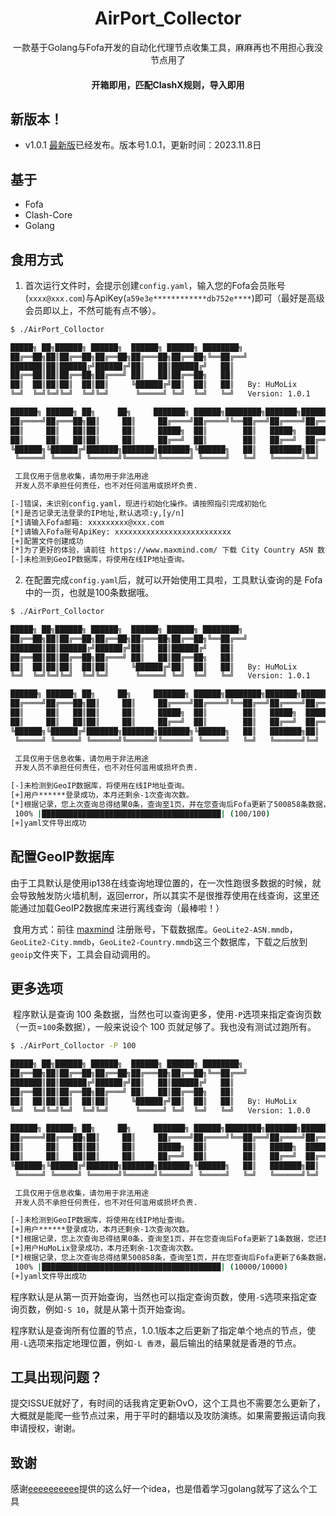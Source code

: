 <p align="center">
<h1 align="center">AirPort_Collector</h1>
<p align="center">一款基于Golang与Fofa开发的自动化代理节点收集工具，麻麻再也不用担心我没节点用了</p>
<h4 align="center">开箱即用，匹配ClashX规则，导入即用</h4>


## 新版本！

  * v1.0.1 [最新版](https://github.com/HuMoLix/airport_collector/releases/tag/1.0.1)已经发布。版本号1.0.1，更新时间：2023.11.8日

## 基于

  * Fofa
  * Clash-Core
  * Golang

## 食用方式

1. 首次运行文件时，会提示创建`config.yaml`，输入您的Fofa会员账号(`xxxx@xxx.com`)与ApiKey(`a59e3e************db752e****`)即可（最好是高级会员即以上，不然可能有点不够）。
```bash
$ ./AirPort_Colloctor

█████╗ ██╗██████╗ ██████╗  ██████╗ ██████╗ ████████╗
██╔══██╗██║██╔══██╗██╔══██╗██╔═══██╗██╔══██╗╚══██╔══╝
███████║██║██████╔╝██████╔╝██║   ██║██████╔╝   ██║
██╔══██║██║██╔══██╗██╔═══╝ ██║   ██║██╔══██╗   ██║
██║  ██║██║██║  ██║██║     ╚██████╔╝██║  ██║   ██║   By: HuMoLix
╚═╝  ╚═╝╚═╝╚═╝  ╚═╝╚═╝      ╚═════╝ ╚═╝  ╚═╝   ╚═╝   Version: 1.0.1

██████╗ ██████╗ ██╗     ██╗     ███████╗ ██████╗████████╗███████╗██████╗
██╔════╝██╔═══██╗██║     ██║     ██╔════╝██╔════╝╚══██╔══╝██╔════╝██╔══██╗
██║     ██║   ██║██║     ██║     █████╗  ██║        ██║   █████╗  ██████╔╝
██║     ██║   ██║██║     ██║     ██╔══╝  ██║        ██║   ██╔══╝  ██╔══██╗
╚██████╗╚██████╔╝███████╗███████╗███████╗╚██████╗   ██║   ███████╗██║  ██║
 ╚═════╝ ╚═════╝ ╚══════╝╚══════╝╚══════╝ ╚═════╝   ╚═╝   ╚══════╝╚═╝  ╚═╝

 工具仅用于信息收集，请勿用于非法用途
 开发人员不承担任何责任，也不对任何滥用或损坏负责.

[-]错误，未识别config.yaml，现进行初始化操作。请按照指引完成初始化
[*]是否记录无法登录的IP地址,默认选项:y,[y/n]
[*]请输入Fofa邮箱: xxxxxxxxx@xxx.com
[*]请输入Fofa账号ApiKey: xxxxxxxxxxxxxxxxxxxxxxxxxx
[+]配置文件创建成功
[*]为了更好的体验，请前往 https://www.maxmind.com/ 下载 City Country ASN 数据库，并放置于geoip文件夹下。
[-]未检测到GeoIP数据库，将使用在线IP地址查询。
```
2. 在配置完成`config.yaml`后，就可以开始使用工具啦，工具默认查询的是 Fofa 中的一页，也就是100条数据哦。

```bash
$ ./AirPort_Colloctor

█████╗ ██╗██████╗ ██████╗  ██████╗ ██████╗ ████████╗
██╔══██╗██║██╔══██╗██╔══██╗██╔═══██╗██╔══██╗╚══██╔══╝
███████║██║██████╔╝██████╔╝██║   ██║██████╔╝   ██║
██╔══██║██║██╔══██╗██╔═══╝ ██║   ██║██╔══██╗   ██║
██║  ██║██║██║  ██║██║     ╚██████╔╝██║  ██║   ██║   By: HuMoLix
╚═╝  ╚═╝╚═╝╚═╝  ╚═╝╚═╝      ╚═════╝ ╚═╝  ╚═╝   ╚═╝   Version: 1.0.1

██████╗ ██████╗ ██╗     ██╗     ███████╗ ██████╗████████╗███████╗██████╗
██╔════╝██╔═══██╗██║     ██║     ██╔════╝██╔════╝╚══██╔══╝██╔════╝██╔══██╗
██║     ██║   ██║██║     ██║     █████╗  ██║        ██║   █████╗  ██████╔╝
██║     ██║   ██║██║     ██║     ██╔══╝  ██║        ██║   ██╔══╝  ██╔══██╗
╚██████╗╚██████╔╝███████╗███████╗███████╗╚██████╗   ██║   ███████╗██║  ██║
 ╚═════╝ ╚═════╝ ╚══════╝╚══════╝╚══════╝ ╚═════╝   ╚═╝   ╚══════╝╚═╝  ╚═╝

 工具仅用于信息收集，请勿用于非法用途
 开发人员不承担任何责任，也不对任何滥用或损坏负责.

[-]未检测到GeoIP数据库，将使用在线IP地址查询。
[+]用户******登录成功，本月还剩余-1次查询次数。
[*]根据记录，您上次查询总得结果0条，查询至1页，并在您查询后Fofa更新了500858条数据，您还剩5009次需要查询。
 100% |████████████████████████████████████████| (100/100)
[+]yaml文件导出成功
```

## 配置GeoIP数据库

​	由于工具默认是使用ip138在线查询地理位置的，在一次性跑很多数据的时候，就会导致触发防火墙机制，返回error，所以其实不是很推荐使用在线查询，这里还能通过加载GeoIP2数据库来进行离线查询（最棒啦！）

​	食用方式：前往 [maxmind](https://www.maxmind.com/) 注册账号，下载数据库。`GeoLite2-ASN.mmdb`，`GeoLite2-City.mmdb`，`GeoLite2-Country.mmdb`这三个数据库，下载之后放到`geoip`文件夹下，工具会自动调用的。

## 更多选项

​	程序默认是查询 100 条数据，当然也可以查询更多，使用`-P`选项来指定查询页数（一页=`100`条数据），一般来说设个 100 页就足够了。我也没有测试过跑所有。

```bash
$ ./AirPort_Colloctor -P 100

█████╗ ██╗██████╗ ██████╗  ██████╗ ██████╗ ████████╗
██╔══██╗██║██╔══██╗██╔══██╗██╔═══██╗██╔══██╗╚══██╔══╝
███████║██║██████╔╝██████╔╝██║   ██║██████╔╝   ██║
██╔══██║██║██╔══██╗██╔═══╝ ██║   ██║██╔══██╗   ██║
██║  ██║██║██║  ██║██║     ╚██████╔╝██║  ██║   ██║   By: HuMoLix
╚═╝  ╚═╝╚═╝╚═╝  ╚═╝╚═╝      ╚═════╝ ╚═╝  ╚═╝   ╚═╝   Version: 1.0.0

██████╗ ██████╗ ██╗     ██╗     ███████╗ ██████╗████████╗███████╗██████╗
██╔════╝██╔═══██╗██║     ██║     ██╔════╝██╔════╝╚══██╔══╝██╔════╝██╔══██╗
██║     ██║   ██║██║     ██║     █████╗  ██║        ██║   █████╗  ██████╔╝
██║     ██║   ██║██║     ██║     ██╔══╝  ██║        ██║   ██╔══╝  ██╔══██╗
╚██████╗╚██████╔╝███████╗███████╗███████╗╚██████╗   ██║   ███████╗██║  ██║
 ╚═════╝ ╚═════╝ ╚══════╝╚══════╝╚══════╝ ╚═════╝   ╚═╝   ╚══════╝╚═╝  ╚═╝

 工具仅用于信息收集，请勿用于非法用途
 开发人员不承担任何责任，也不对任何滥用或损坏负责.

[-]未检测到GeoIP数据库，将使用在线IP地址查询。
[+]用户******登录成功，本月还剩余-1次查询次数。
[*]根据记录，您上次查询总得结果0条，查询至1页，并在您查询后Fofa更新了1条数据，您还剩5009次需要查询。
[+]用户HuMoLix登录成功，本月还剩余-1次查询次数。
[*]根据记录，您上次查询总得结果500858条，查询至1页，并在您查询后Fofa更新了6条数据，您还剩5009次需要查询。
 100% |████████████████████████████████████████| (10000/10000)
[+]yaml文件导出成功
```
 程序默认是从第一页开始查询，当然也可以指定查询页数，使用`-S`选项来指定查询页数，例如`-S 10`，就是从第十页开始查询。

 程序默认是查询所有位置的节点，1.0.1版本之后更新了指定单个地点的节点，使用`-L`选项来指定地理位置，例如`-L 香港`，最后输出的结果就是香港的节点。


## 工具出现问题？

​	提交ISSUE就好了，有时间的话我肯定更新OvO，这个工具也不需要怎么更新了，大概就是能爬一些节点过来，用于平时的翻墙以及攻防演练。如果需要搬运请向我申请授权，谢谢。

## 致谢

 感谢[eeeeeeeeee](https://github.com/eeeeeeeeee-code)提供的这么好一个idea，也是借着学习golang就写了这么个工具